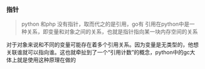 ### 指针
> python 和php 没有指针，取而代之的是引用，go有
> 引用在python中是一种关系，即变量和对象之间的关系，也就是指针指向某一块内存空间的关系

对于对象来说和不同的变量可能存在着多个引用关系。因为变量是无类型的，他想关联谁就可以指向谁。这也就牵扯到了一个“引用计数”的概念，python中的gc大体上就是使用这种原理在做的

